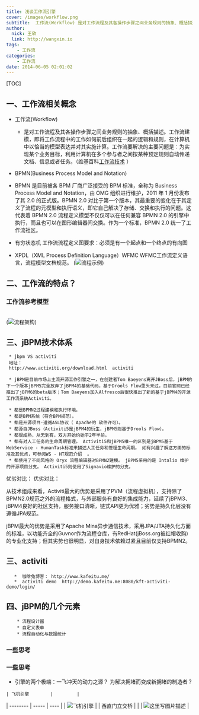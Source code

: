 ```yaml
---
title: 浅谈工作流引擎
cover: /images/workflow.png
subtitle:  工作流(Workflow) 是对工作流程及其各操作步骤之间业务规则的抽象、概括描述。工作流建模，即将工作流程中的工作如何前后组织在一起的逻辑和规则，在计算机中以恰当的模型表达并对其实施计算。工作流要解决的主要问题是：为实现某个业务目标，利用计算机在多个参与者之间按某种预定规则自动传递文档、信息或者任务。（维基百科[工作流技术](https://zh.wikipedia.org/wiki/工作流技术) ）
author: 
  nick: 王欣
  link: http://wangxin.io
tags: 
    - 工作流
categories: 
    - 工作流
date: 2014-06-05 02:01:02        
---
```

[TOC]
## 一、工作流相关概念
  * 工作流(Workflow)
      *   是对工作流程及其各操作步骤之间业务规则的抽象、概括描述。工作流建模，即将工作流程中的工作如何前后组织在一起的逻辑和规则，在计算机中以恰当的模型表达并对其实施计算。工作流要解决的主要问题是：为实现某个业务目标，利用计算机在多个参与者之间按某种预定规则自动传递文档、信息或者任务。（维基百科[工作流技术](https://zh.wikipedia.org/wiki/工作流技术) ）

  * BPMN(Business Process Model and Notation)
  *    BPMN 是目前被各 BPM 厂商广泛接受的 BPM 标准，全称为 Business Process Model and Notation，由 OMG 组织进行维护，2011 年 1 月份发布了其 2.0 的正式版。BPMN 2.0 对比于第一个版本，其最重要的变化在于其定义了流程的元模型和执行语义，即它自己解决了存储、交换和执行的问题。这代表着 BPMN 2.0 流程定义模型不仅仅可以在任何兼容 BPMN 2.0 的引擎中执行，而且也可以在图形编辑器间交换。作为一个标准，BPMN 2.0 统一了工作流社区。
  * 有穷状态机
  	工作流流程定义图要求：必须是有一个起点和一个终点的有向图
  
  * XPDL（XML Process Definition Language）WFMC 
    WFMC工作流定义语言，流程模型文档规范。
    (![流程示例](http://img.blog.csdn.net/20151228065630522))

## 二、工作流的特点？

### 工作流参考模型
<br/>(![流程架构](http://img.blog.csdn.net/20151228065316082))

## 三、jBPM技术体系

     * jbpm VS activiti
     地址：
     http://www.activiti.org/download.html  activiti
    
     * jBPM是目前市场上主流开源工作引擎之一，在创建者Tom Baeyens离开JBoss后，jBPM的下一个版本jBPM5完全放弃了jBPM4的基础代码，基于Drools Flow重头来过，目前官网已经推出了jBPM6的beta版本；Tom Baeyens加入Alfresco后很快推出了新的基于jBPM4的开源工作流系统Activiti。
    
     * 都是BPMN2过程建模和执行环境。
     * 都是BPM系统（符合BPM规范）。
     * 都是开源项目-遵循ASL协议（ Apache的 软件许可）。
     * 都源自JBoss（Activiti5是jBPM4的衍生，jBPM5则基于Drools Flow）。
     * 都很成熟，从无到有，双方开始约始于2年半前。
     * 都有对人工任务的生命周期管理。 Activiti5和jBPM5唯一的区别是jBPM5基于WebService - HumanTask标准来描述人工任务和管理生命周期。 如有兴趣了解这方面的标准及其优点，可参阅WS - HT规范介绍  。
     * 都使用了不同风格的 Oryx 流程编辑器对BPMN2建模。 jBPM5采用的是 Intalio 维护的开源项目分支。 Activiti5则使用了Signavio维护的分支。

优劣对比：
优劣对比：

从技术组成来看，Activiti最大的优势是采用了PVM（流程虚拟机），支持除了BPMN2.0规范之外的流程格式，与外部服务有良好的集成能力，延续了jBPM3、jBPM4良好的社区支持，服务接口清晰，链式API更为优雅；劣势是持久化层没有遵循JPA规范。

jBPM最大的优势是采用了Apache Mina异步通信技术，采用JPA/JTA持久化方面的标准，以功能齐全的Guvnor作为流程仓库，有RedHat(jBoss.org被红帽收购)的专业化支持；但其劣势也很明显，对自身技术依赖过紧且目前仅支持BPMN2。

## 三、activiti
       *  咖啡兔博客： http://www.kafeitu.me/
       *  activiti demo  http://demo.kafeitu.me:8080/kft-activiti-demo/login/

## 四、jBPM的几个元素
        * 流程设计器
        * 自定义表单
        * 流程自动化与数据统计

###  一些思考
###  一些思考
  *  引擎的两个极端：一飞冲天的动力之源？  为解决拥堵而变成新拥堵的制造者？
   
    | 飞机引擎        |         |
   | --------   | -----       | ----       |
   |  ![飞机引擎](http://img.blog.csdn.net/20151228065159929) |
    | 西直门立交桥        |         |
   | ![这里写图片描述](http://img.blog.csdn.net/20151228065548780)  |

